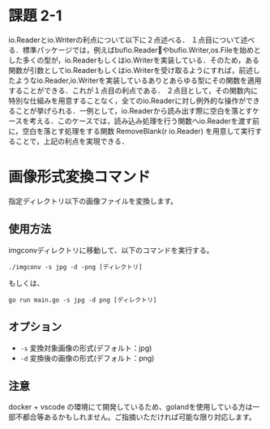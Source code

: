 # 課題 2-1
io.Readerとio.Writerの利点について以下に２点述べる．
１点目について述べる．標準パッケージでは，例えばbufio.Readerやbufio.Writer,os.Fileを始めとした多くの型が，io.Readerもしくはio.Writerを実装している．そのため，ある関数が引数としてio.Readerもしくはio.Writerを受け取るようにすれば，前述したようなio.Reader,io.Writerを実装しているありとあらゆる型にその関数を適用することができる．これが１点目の利点である．
２点目として，その関数内に特別な仕組みを用意することなく，全てのio.Readerに対し例外的な操作ができることが挙げられる．一例として，io.Readerから読み出す際に空白を落とすケースを考える．このケースでは，読み込み処理を行う関数へio.Readerを渡す前に，空白を落とす処理をする関数 RemoveBlank(r io.Reader) を用意して実行することで，上記の利点を実現できる．

# 画像形式変換コマンド
指定ディレクトリ以下の画像ファイルを変換します。

## 使用方法
imgconvディレクトリに移動して、以下のコマンドを実行する。

`./imgconv -s jpg -d -png [ディレクトリ]`

もしくは、

`go run main.go -s jpg -d png [ディレクトリ]`

## オプション
* `-s` 変換対象画像の形式(デフォルト：jpg)
* `-d` 変換後の画像の形式(デフォルト：png)

## 注意
docker + vscode の環境にて開発しているため、golandを使用している方は一部不都合等あるかもしれません。ご指摘いただければ可能な限り対応します。